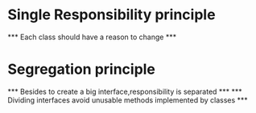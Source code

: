 # Single Responsibility principle

*** Each class should have a reason to change ***

# Segregation principle

*** Besides to create a big interface,responsibility is separated ***
*** Dividing interfaces avoid unusable methods implemented by classes ***